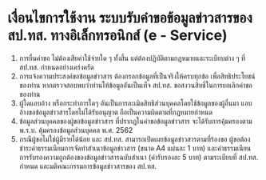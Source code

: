 # เงื่อนไขการใช้งาน ระบบรับคำขอข้อมูลข่าวสารของ สป.ทส. ทางอิเล็กทรอนิกส์ (e - Service)
1. การยื่นคำขอ ไม่ต้องเสียค่าใช้จ่ายใด ๆ ทั้งสิ้น แต่ต้องปฏิบัติตามกฎหมายและระเบียบต่าง ๆ ที่ สป.ทส. กำหนดอย่างเคร่งครัด
2. การแจ้งความประสงค์ขอข้อมูลข่าวสาร ต้องกรอกข้อมูลที่เป็นจริงให้ครบทุกข้อ เพื่อสิทธิประโยชน์ของท่าน หากตรวจสอบพบว่าท่านให้ข้อมูลอันเป็นเท็จ สป.ทส. ขอสงวนสิทธิ์ในการยกเลิกคำขอของท่าน
3. ผู้ใดแอบอ้าง หรือกระทำการใดๆ อันเป็นการละเมิดสิทธิส่วนบุคคลโดยใช้ข้อมูลของผู้อื่นมา แอบอ้างขอข้อมูลข่าวสารโดยไม่ได้รับอนุญาต ถือเป็นความผิดตามที่กฎหมายกำหนด
4. ข้อมูลส่วนบุคคลของผู้ขอข้อมูลข่าวสาร ที่ปรากฎในคำขอข้อมูลข่าวสาร จะได้รับการคุ้มครองตาม พ.ร.บ. คุ้มครองข้อมูลส่วนบุคคล พ.ศ. 2562 
5. กรณีผู้ขอไม่ใช่ผู้มีรายได้น้อย และ สป.ทส. สามารถเปิดเผยข้อมูลข่าวสารตามที่ร้องขอ ผู้ขอต้องชำระค่าธรรมเนียมการจัดทำสำเนาข้อมูลข่าวสาร (ขนาด A4 แผ่นละ 1 บาท) และค่าธรรมเนียนการรับรองความถูกต้องของข้อมูลข่าวสารฉบับสำเนา (คำรับรองละ 5 บาท) ตามระเบียบที่ สป.ทส. กำหนด และมติคณะกรรมการข้อมูลข่าวสารของ สป.ทส.
